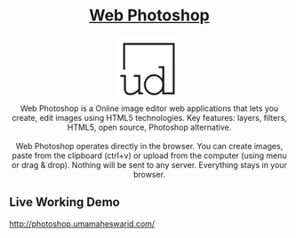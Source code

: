 <h1 align="center"><a href="http://photoshop.umamaheswarid.com/" target="_blank">Web Photoshop</a></h1>
<p align="center">
  <img src="/images/ud-logo.png" alt="Uma Website Logo" width="120px" height="120px"/>
  <br>
  Web Photoshop is a Online image editor web applications that lets you create, edit images using HTML5 technologies. Key features: layers, filters, HTML5, open source, Photoshop alternative. <br> <br> Web Photoshop operates directly in the browser. You can create images, paste from the clipboard (ctrl+v) or upload from the computer (using menu or drag & drop). Nothing will be sent to any server. Everything stays in your browser.
</p>

## Live Working Demo 

http://photoshop.umamaheswarid.com/

